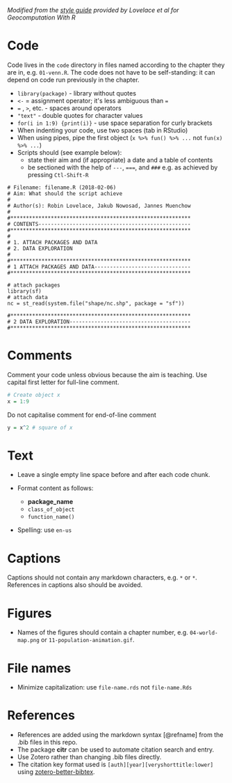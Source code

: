 
_Modified from the [style guide](https://github.com/Robinlovelace/geocompr/blob/master/our-style.md) provided by Lovelace et al for Geocomputation With R_

# Code

Code lives in the `code` directory in files named according to the chapter they are in, e.g. `01-venn.R`.
The code does not have to be self-standing: it can depend on code run previously in the chapter.
        
- `library(package)` - library without quotes
- `<-` = assignment operator; it's less ambiguous than `=`
- ` = ` , ` > `, etc. - spaces around operators
- `"text"` - double quotes for character values
- `for(i in 1:9) {print(i)}` - use space separation for curly brackets
- When indenting your code, use two spaces (tab in RStudio)
- When using pipes, pipe the first object (`x %>% fun() %>% ...` not `fun(x) %>% ...`)
- Scripts should (see example below): 
  - state their aim and (if appropriate) a date and a table of contents
  - be sectioned with the help of `---`, `===`, and `###` e.g. as achieved by pressing `Ctl-Shift-R`

```
# Filename: filename.R (2018-02-06)
# Aim: What should the script achieve
#
# Author(s): Robin Lovelace, Jakub Nowosad, Jannes Muenchow
#
#**********************************************************
# CONTENTS-------------------------------------------------
#**********************************************************
#
# 1. ATTACH PACKAGES AND DATA
# 2. DATA EXPLORATION
#
#**********************************************************
# 1 ATTACH PACKAGES AND DATA-------------------------------
#**********************************************************

# attach packages
library(sf)
# attach data
nc = st_read(system.file("shape/nc.shp", package = "sf"))

#**********************************************************
# 2 DATA EXPLORATION---------------------------------------
#**********************************************************
```

# Comments

Comment your code unless obvious because the aim is teaching.
Use capital first letter for full-line comment.

```r
# Create object x
x = 1:9
```

Do not capitalise comment for end-of-line comment

```r
y = x^2 # square of x
```

# Text

- Leave a single empty line space before and after each code chunk.
- Format content as follows: 
    - **package_name**
    - `class_of_object`
    - `function_name()`

- Spelling: use `en-us`

# Captions

Captions should not contain any markdown characters, e.g. `*` or `*`. 
References in captions also should be avoided.

# Figures

- Names of the figures should contain a chapter number, e.g. `04-world-map.png` or `11-population-animation.gif`.

# File names

- Minimize capitalization: use `file-name.rds` not `file-name.Rds`


# References

- References are added using the markdown syntax [@refname] from the .bib files in this repo.
- The package **citr** can be used to automate citation search and entry.
- Use Zotero rather than changing .bib files directly.
- The citation key format used is `[auth][year][veryshorttitle:lower]` using [zotero-better-bibtex](https://github.com/retorquere/zotero-better-bibtex).
